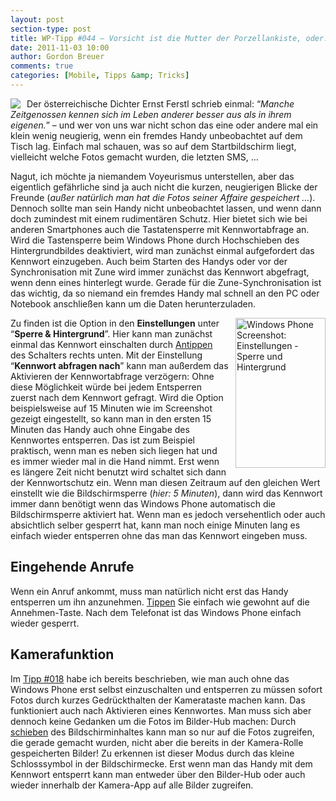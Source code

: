 ```yaml
---
layout: post
section-type: post
title: WP-Tipp #044 – Vorsicht ist die Mutter der Porzellankiste, oder: Tastensperre mit Kennwort
date: 2011-11-03 10:00
author: Gordon Breuer
comments: true
categories: [Mobile, Tipps &amp; Tricks]
---
```

<p><img style="margin: 0px 10px 0px 0px; display: inline; float: left" align="left" src="http://anheledirwp.blob.core.windows.net/wordpress/2011/11/bedienung.png" /></p>  <p>Der österreichische Dichter Ernst Ferstl schrieb einmal: “<em>Manche Zeitgenossen kennen sich im Leben anderer besser aus als in ihrem eigenen.</em>” – und wer von uns war nicht schon das eine oder andere mal ein klein wenig neugierig, wenn ein fremdes Handy unbeobachtet auf dem Tisch lag. Einfach mal schauen, was so auf dem Startbildschirm liegt, vielleicht welche Fotos gemacht wurden, die letzten SMS, … </p>  <p>Nagut, ich möchte ja niemandem Voyeurismus unterstellen, aber das eigentlich gefährliche sind ja auch nicht die kurzen, neugierigen Blicke der Freunde (<em>außer natürlich man hat die Fotos seiner Affaire gespeichert …</em>). Dennoch sollte man sein Handy nicht unbeobachtet lassen, und wenn dann doch zumindest mit einem rudimentären Schutz. Hier bietet sich wie bei anderen Smartphones auch die Tastatensperre mit Kennwortabfrage an. Wird die Tastensperre beim Windows Phone durch Hochschieben des Hintergrundbildes deaktiviert, wird man zunächst einmal aufgefordert das Kennwort einzugeben. Auch beim Starten des Handys oder vor der Synchronisation mit Zune wird immer zunächst das Kennwort abgefragt, wenn denn eines hinterlegt wurde. Gerade für die Zune-Synchronisation ist das wichtig, da so niemand ein fremdes Handy mal schnell an den PC oder Notebook anschließen kann um die Daten herunterzuladen.</p>  <p><img style="background-image: none; border-bottom: 0px; border-left: 0px; margin: 0px 0px 0px 10px; padding-left: 0px; padding-right: 0px; display: inline; float: right; border-top: 0px; border-right: 0px; padding-top: 0px" title="" border="0" alt="Windows Phone Screenshot: Einstellungen - Sperre und Hintergrund" align="right" src="http://anheledirwp.blob.core.windows.net/wordpress/2011/11/Screen-Capture-1.jpg" width="144" height="240" /></p>  <p>Zu finden ist die Option in den <strong>Einstellungen</strong> unter “<strong>Sperre &amp; Hintergrund</strong>”. Hier kann man zunächst einmal das Kennwort einschalten durch <a href="/post/2011/09/12/WP7-Tipp-007-%E2%80%93-Standard-Gesten.aspx">Antippen</a> des Schalters rechts unten. Mit der Einstellung “<strong>Kennwort abfragen nach</strong>” kann man außerdem das Aktivieren der Kennwortabfrage verzögern: Ohne diese Möglichkeit würde bei jedem Entsperren zuerst nach dem Kennwort gefragt. Wird die Option beispielsweise auf 15 Minuten wie im Screenshot gezeigt eingestellt, so kann man in den ersten 15 Minuten das Handy auch ohne Eingabe des Kennwortes entsperren. Das ist zum Beispiel praktisch, wenn man es neben sich liegen hat und es immer wieder mal in die Hand nimmt. Erst wenn es längere Zeit nicht benutzt wird schaltet sich dann der Kennwortschutz ein. Wenn man diesen Zeitraum auf den gleichen Wert einstellt wie die Bildschirmsperre (<em>hier: 5 Minuten</em>), dann wird das Kennwort immer dann benötigt wenn das Windows Phone automatisch die Bildschirmsperre aktiviert hat. Wenn man es jedoch versehentlich oder auch absichtlich selber gesperrt hat, kann man noch einige Minuten lang es einfach wieder entsperren ohne das man das Kennwort eingeben muss.</p>  <h2>Eingehende Anrufe</h2>  <p>Wenn ein Anruf ankommt, muss man natürlich nicht erst das Handy entsperren um ihn anzunehmen. <a href="/post/2011/09/12/WP7-Tipp-007-%E2%80%93-Standard-Gesten.aspx">Tippen</a> Sie einfach wie gewohnt auf die Annehmen-Taste. Nach dem Telefonat ist das Windows Phone einfach wieder gesperrt.</p>  <h2>Kamerafunktion</h2>  <p>Im <a href="/post/2011/09/27/WP-Tipp-018-&ndash;-Auf-die-Kamera-fertig-los!.aspx">Tipp #018</a> habe ich bereits beschrieben, wie man auch ohne das Windows Phone erst selbst einzuschalten und entsperren zu müssen sofort Fotos durch kurzes Gedrückthalten der Kamerataste machen kann. Das funktioniert auch nach Aktivieren eines Kennwortes. Man muss sich aber dennoch keine Gedanken um die Fotos im Bilder-Hub machen: Durch <a href="/post/2011/09/12/WP7-Tipp-007-%E2%80%93-Standard-Gesten.aspx">schieben</a> des Bildschirminhaltes kann man so nur auf die Fotos zugreifen, die gerade gemacht wurden, nicht aber die bereits in der Kamera-Rolle gespeicherten Bilder! Zu erkennen ist dieser Modus durch das kleine Schlosssymbol in der Bildschirmecke. Erst wenn man das Handy mit dem Kennwort entsperrt kann man entweder über den Bilder-Hub oder auch wieder innerhalb der Kamera-App auf alle Bilder zugreifen.</p>
